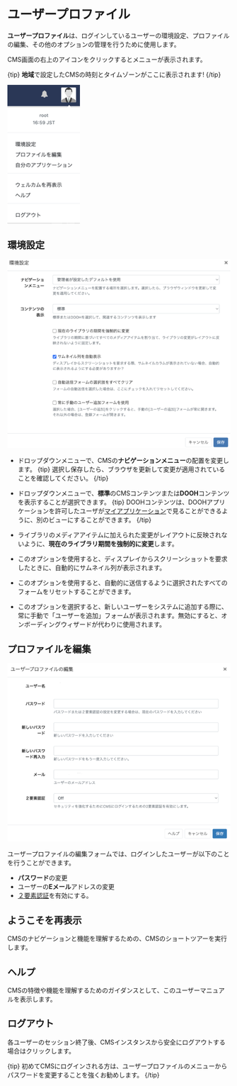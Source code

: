 <!--toc=tour-->

# ユーザープロファイル

**ユーザープロファイル**は、ログインしているユーザーの環境設定、プロファイルの編集、その他のオプションの管理を行うために使用します。

CMS画面の右上のアイコンをクリックするとメニューが表示されます。

{tip}
**地域**で設定したCMSの時刻とタイムゾーンがここに表示されます!
{/tip}

![ユーザープロファイル](img/tour_user_profile.png)

## 環境設定

![環境設定](img/v3_tour_profile_preferences.png) 

- ドロップダウンメニューで、CMSの**ナビゲーションメニュー**の配置を変更します。
  {tip}
  選択し保存したら、ブラウザを更新して変更が適用されていることを確認してください。
  {/tip}

- ドロップダウンメニューで、**標準**のCMSコンテンツまたは**DOOH**コンテンツを表示することが選択できます。
  {tip}
  DOOHコンテンツは、DOOHアプリケーションを許可したユーザが[マイアプリケーション](users_administration.html#マイアプリケーション)で見ることができるように、別のビューにすることができます。
  {/tip}

- ライブラリのメディアアイテムに加えられた変更がレイアウトに反映されないように、**現在のライブラリ期間を強制的に変更**します。

- このオプションを使用すると、ディスプレイからスクリーンショットを要求したときに、自動的にサムネイル列が表示されます。

- このオプションを使用すると、自動的に送信するように選択されたすべてのフォームをリセットすることができます。

- このオプションを選択すると、新しいユーザーをシステムに追加する際に、常に手動で「ユーザーを追加」フォームが表示されます。無効にすると、オンボーディングウィザードが代わりに使用されます。

## プロファイルを編集

![プロファイルを編集](img/v3_tour_edit_profile.png)

ユーザープロファイルの編集フォームでは、ログインしたユーザーが以下のことを行うことができます。

- **パスワード**の変更
- ユーザーの**Eメール**アドレスの変更
- [２要素認証](tour_two_factor_authentication.html)を有効にする。

## ようこそを再表示

CMSのナビゲーションと機能を理解するための、CMSのショートツアーを実行します。

## ヘルプ

CMSの特徴や機能を理解するためのガイダンスとして、このユーザーマニュアルを表示します。

## ログアウト

各ユーザーのセッション終了後、CMSインスタンスから安全にログアウトする場合はクリックします。

{tip}
初めてCMSにログインされる方は、ユーザープロファイルのメニューからパスワードを変更することを強くお勧めします。
{/tip}
